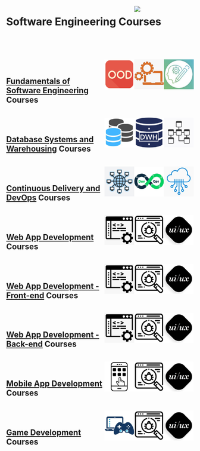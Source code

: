 <a href="https://freecodecamp.com/"><img align="right" width="160" src="/logos/freecodecamp.png"></img></a>

# Software Engineering Courses

<br><br>

<br>
<a href="/freecodecamp-courses/software-engineering/fundamentals-of-software-engineering.md"><img align="right" width="80" src="https://github.com/cs-MohamedAyman/cs-MohamedAyman/blob/master/logos/system-analysis.png"></img></a>
<a href="/freecodecamp-courses/software-engineering/fundamentals-of-software-engineering.md"><img align="right" width="80" src="https://github.com/cs-MohamedAyman/cs-MohamedAyman/blob/master/logos/software-engineering.png"></img></a>
<a href="/freecodecamp-courses/software-engineering/fundamentals-of-software-engineering.md"><img align="right" width="80" src="https://github.com/cs-MohamedAyman/cs-MohamedAyman/blob/master/logos/object-oriented-design.png"></img></a>
<br>

## [Fundamentals of Software Engineering](/freecodecamp-courses/software-engineering/fundamentals-of-software-engineering.md) Courses

<br>
<a href="/freecodecamp-courses/software-engineering/database-systems-and-warehousing.md"><img align="right" width="80" src="https://github.com/cs-MohamedAyman/cs-MohamedAyman/blob/master/logos/database-design.png"></img></a>
<a href="/freecodecamp-courses/software-engineering/database-systems-and-warehousing.md"><img align="right" width="80" src="https://github.com/cs-MohamedAyman/cs-MohamedAyman/blob/master/logos/data-warehousing.png"></img></a>
<a href="/freecodecamp-courses/software-engineering/database-systems-and-warehousing.md"><img align="right" width="80" src="https://github.com/cs-MohamedAyman/cs-MohamedAyman/blob/master/logos/database-systems.png"></img></a>
<br>

## [Database Systems and Warehousing](/freecodecamp-courses/software-engineering/database-systems-and-warehousing.md) Courses

<br>
<a href="/freecodecamp-courses/software-engineering/continuous-delivery-and-devops.md"><img align="right" width="80" src="https://github.com/cs-MohamedAyman/cs-MohamedAyman/blob/master/logos/cloud-computing.png"></img></a>
<a href="/freecodecamp-courses/software-engineering/continuous-delivery-and-devops.md"><img align="right" width="80" src="https://github.com/cs-MohamedAyman/cs-MohamedAyman/blob/master/logos/devops.png"></img></a>
<a href="/freecodecamp-courses/software-engineering/continuous-delivery-and-devops.md"><img align="right" width="80" src="https://github.com/cs-MohamedAyman/cs-MohamedAyman/blob/master/logos/computer-networks.png"></img></a>
<br>

## [Continuous Delivery and DevOps](/freecodecamp-courses/software-engineering/continuous-delivery-and-devops.md) Courses

<br>
<a href="/freecodecamp-courses/software-engineering/web-app-development.md"><img align="right" width="80" src="https://github.com/cs-MohamedAyman/cs-MohamedAyman/blob/master/logos/ui-ux.png"></img></a>
<a href="/freecodecamp-courses/software-engineering/web-app-development.md"><img align="right" width="80" src="https://github.com/cs-MohamedAyman/cs-MohamedAyman/blob/master/logos/software-testing.png"></img></a>
<a href="/freecodecamp-courses/software-engineering/web-app-development.md"><img align="right" width="80" src="https://github.com/cs-MohamedAyman/cs-MohamedAyman/blob/master/logos/web-development.png"></img></a>
<br>

## [Web App Development](/freecodecamp-courses/software-engineering/web-app-development.md) Courses

<br>
<a href="/freecodecamp-courses/software-engineering/web-app-development-frontend.md"><img align="right" width="80" src="https://github.com/cs-MohamedAyman/cs-MohamedAyman/blob/master/logos/ui-ux.png"></img></a>
<a href="/freecodecamp-courses/software-engineering/web-app-development-frontend.md"><img align="right" width="80" src="https://github.com/cs-MohamedAyman/cs-MohamedAyman/blob/master/logos/software-testing.png"></img></a>
<a href="/freecodecamp-courses/software-engineering/web-app-development-frontend.md"><img align="right" width="80" src="https://github.com/cs-MohamedAyman/cs-MohamedAyman/blob/master/logos/web-development.png"></img></a>
<br>

## [Web App Development - Front-end](/freecodecamp-courses/software-engineering/web-app-development-frontend.md) Courses

<br>
<a href="/freecodecamp-courses/software-engineering/web-app-development-backend.md"><img align="right" width="80" src="https://github.com/cs-MohamedAyman/cs-MohamedAyman/blob/master/logos/ui-ux.png"></img></a>
<a href="/freecodecamp-courses/software-engineering/web-app-development-backend.md"><img align="right" width="80" src="https://github.com/cs-MohamedAyman/cs-MohamedAyman/blob/master/logos/software-testing.png"></img></a>
<a href="/freecodecamp-courses/software-engineering/web-app-development-backend.md"><img align="right" width="80" src="https://github.com/cs-MohamedAyman/cs-MohamedAyman/blob/master/logos/web-development.png"></img></a>
<br>

## [Web App Development - Back-end](/freecodecamp-courses/software-engineering/web-app-development-backend.md) Courses

<br>
<a href="/freecodecamp-courses/software-engineering/mobile-app-development.md"><img align="right" width="80" src="https://github.com/cs-MohamedAyman/cs-MohamedAyman/blob/master/logos/ui-ux.png"></img></a>
<a href="/freecodecamp-courses/software-engineering/mobile-app-development.md"><img align="right" width="80" src="https://github.com/cs-MohamedAyman/cs-MohamedAyman/blob/master/logos/software-testing.png"></img></a>
<a href="/freecodecamp-courses/software-engineering/mobile-app-development.md"><img align="right" width="80" src="https://github.com/cs-MohamedAyman/cs-MohamedAyman/blob/master/logos/mobile-development.png"></img></a>
<br>

## [Mobile App Development](/freecodecamp-courses/software-engineering/mobile-app-development.md) Courses

<br>
<a href="/freecodecamp-courses/software-engineering/game-development.md"><img align="right" width="80" src="https://github.com/cs-MohamedAyman/cs-MohamedAyman/blob/master/logos/ui-ux.png"></img></a>
<a href="/freecodecamp-courses/software-engineering/game-development.md"><img align="right" width="80" src="https://github.com/cs-MohamedAyman/cs-MohamedAyman/blob/master/logos/software-testing.png"></img></a>
<a href="/freecodecamp-courses/software-engineering/game-development.md"><img align="right" width="80" src="https://github.com/cs-MohamedAyman/cs-MohamedAyman/blob/master/logos/game-development.png"></img></a>
<br>

## [Game Development](/freecodecamp-courses/software-engineering/game-development.md) Courses
